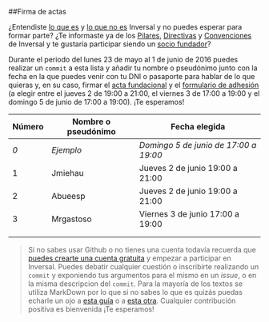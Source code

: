 ##Firma de actas

¿Entendiste [lo que es](https://github.com/inversal/Inversal-Org/blob/master/Bienvenida_a_Inversal.md) y [lo que no es](https://github.com/inversal/Inversal-Org/blob/master/Lo_que_Inversal_no_es.md) Inversal y no puedes esperar para formar parte? ¿Te informaste ya de los [Pilares](https://github.com/inversal/Inversal-Org/blob/master/Pilares_fundacionales.md), [Directivas](https://github.com/inversal/Inversal-Org/tree/master/Directivas) y [Convenciones](https://github.com/inversal/Inversal-Org/tree/master/Convenciones) de Inversal y te gustaría participar siendo un [socio fundador](https://github.com/inversal/Inversal-Org/blob/master/Directivas/Directiva_de_Participaci%C3%B3n.md)? 

Durante el periodo del lunes 23 de mayo al 1 de junio de 2016 puedes realizar un `commit` a esta lista y añadir tu nombre o pseudónimo junto con la fecha en la que puedes venir con tu DNI o pasaporte para hablar de lo que quieras y, en su caso, firmar el [acta fundacional](https://github.com/inversal/Inversal-Org/blob/master/meta.Inversal.LINK/Asociacion%20Autonomica/Estatutos/Acta%20Fundacional.doc?raw=true) y el [formulario de adhesión](https://github.com/inversal/Inversal-Org/blob/master/meta.Inversal.LINK/Formulario_de_Adhesion.md) (a elegir entre el jueves 2 de 19:00 a 21:00, el viernes 3 de 17:00 a 19:00 y el domingo 5 de junio de 17:00 a 19:00). ¡Te esperamos!

|Número|Nombre o pseudónimo|Fecha elegida|
| ------------- | ------------- | ------------- |
|_0_|_Ejemplo_|_Domingo 5 de junio de 17:00 a 19:00_|
|1|Jmiehau|Jueves 2 de junio 19:00 a 21:00|
|2|Abueesp|Jueves 2 de junio 19:00 a 21:00|
|3|Mrgastoso|Viernes 3 de junio 17:00 a 19:00|
||||
||||

> Si no sabes usar Github o no tienes una cuenta todavía recuerda que [puedes crearte una cuenta gratuita](https://conociendogithub.readthedocs.io/en/latest/data/dinamica-de-uso/) y empezar a participar en Inversal. Puedes debatir cualquier cuestión o inscribirte realizando un `commit` y exponiendo tus argumentos para el mismo en un *issue*, o en la misma descripcion del `commit`. Para la mayoría de los textos se utiliza MarkDown por lo que si no sabes lo que es quizás puedas echarle un ojo a [esta guía](https://help.github.com/categories/writing-on-github/) o a [esta otra](https://guides.github.com/features/mastering-markdown/). Cualquier contribución positiva es bienvenida ¡Te esperamos!
